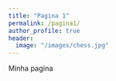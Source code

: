 ```yaml
---
title: "Pagina 1"
permalink: /pagina1/
author_profile: true
header:
  image: "/images/chess.jpg"
---
```


Minha pagina
